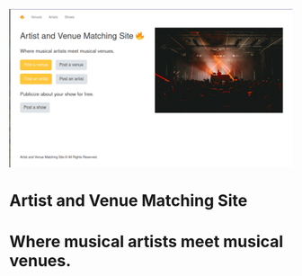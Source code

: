 ![coverimage](coverimage.png)
# Artist and Venue Matching Site
# Where musical artists meet musical venues.
